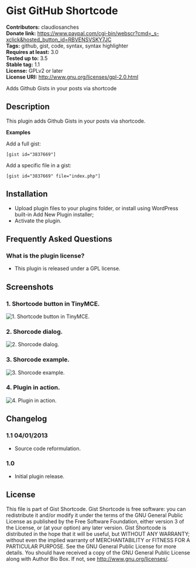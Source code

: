 # Gist GitHub Shortcode #
**Contributors:** claudiosanches  
**Donate link:** https://www.paypal.com/cgi-bin/webscr?cmd=_s-xclick&hosted_button_id=RBVENSVSKY7JC  
**Tags:** github, gist, code, syntax, syntax highlighter  
**Requires at least:** 3.0  
**Tested up to:** 3.5  
**Stable tag:** 1.1  
**License:** GPLv2 or later  
**License URI:** http://www.gnu.org/licenses/gpl-2.0.html  

Adds Github Gists in your posts via shortcode

## Description ##

This plugin adds Github Gists in your posts via shortcode.

**Examples**

Add a full gist:

    [gist id="3837669"]

Add a specific file in a gist:

    [gist id="3837669" file="index.php"]

## Installation ##

* Upload plugin files to your plugins folder, or install using WordPress built-in Add New Plugin installer;
* Activate the plugin.

## Frequently Asked Questions ##

### What is the plugin license? ###

* This plugin is released under a GPL license.

## Screenshots ##

### 1. Shortcode button in TinyMCE. ###
![1. Shortcode button in TinyMCE.](http://s.wordpress.org/extend/plugins/gist-github-shortcode/screenshot-1.png)

### 2. Shorcode dialog. ###
![2. Shorcode dialog.](http://s.wordpress.org/extend/plugins/gist-github-shortcode/screenshot-2.png)

### 3. Shorcode example. ###
![3. Shorcode example.](http://s.wordpress.org/extend/plugins/gist-github-shortcode/screenshot-3.png)

### 4. Plugin in action. ###
![4. Plugin in action.](http://s.wordpress.org/extend/plugins/gist-github-shortcode/screenshot-4.png)


## Changelog ##

### 1.1 04/01/2013 ###

* Source code reformulation.

### 1.0 ###

* Initial plugin release.

## License ##

This file is part of Gist Shortcode.
Gist Shortcode is free software: you can redistribute it and/or modify it under the terms of the GNU General Public License as published
by the Free Software Foundation, either version 3 of the License, or (at your option) any later version.
Gist Shortcode is distributed in the hope that it will be useful, but WITHOUT ANY WARRANTY; without even the implied warranty of
MERCHANTABILITY or FITNESS FOR A PARTICULAR PURPOSE. See the GNU General Public License for more details.
You should have received a copy of the GNU General Public License along with Author Bio Box. If not, see <http://www.gnu.org/licenses/>.

